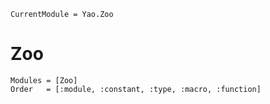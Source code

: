 ```@meta
CurrentModule = Yao.Zoo
```

# Zoo

```@autodocs
Modules = [Zoo]
Order   = [:module, :constant, :type, :macro, :function]
```
